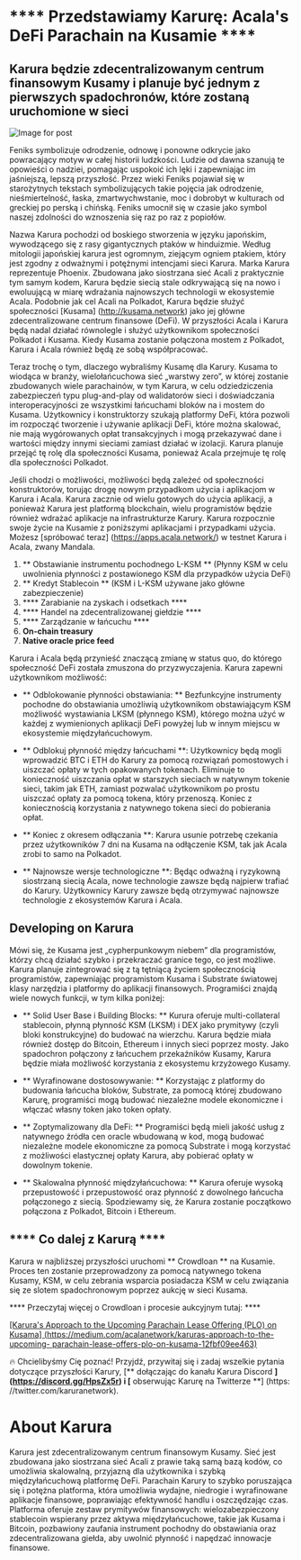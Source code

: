 # **** Przedstawiamy Karurę: Acala's DeFi Parachain na Kusamie ****

## Karura będzie zdecentralizowanym centrum finansowym Kusamy i planuje być jednym z pierwszych spadochronów, które zostaną uruchomione w sieci

![Image for post](https://miro.medium.com/max/1600/0*nr7tcscsg65Yy_zx)

Feniks symbolizuje odrodzenie, odnowę i ponowne odkrycie jako powracający motyw w całej historii ludzkości. Ludzie od dawna szanują te opowieści o nadziei, pomagając uspokoić ich lęki i zapewniając im jaśniejszą, lepszą przyszłość. Przez wieki Feniks pojawiał się w starożytnych tekstach symbolizujących takie pojęcia jak odrodzenie, nieśmiertelność, łaska, zmartwychwstanie, moc i dobrobyt w kulturach od greckiej po perską i chińską. Feniks umocnił się w czasie jako symbol naszej zdolności do wznoszenia się raz po raz z popiołów.

Nazwa Karura pochodzi od boskiego stworzenia w języku japońskim, wywodzącego się z rasy gigantycznych ptaków w hinduizmie. Według mitologii japońskiej karura jest ogromnym, ziejącym ogniem ptakiem, który jest zgodny z odważnymi i potężnymi intencjami sieci Karura. Marka Karura reprezentuje Phoenix. Zbudowana jako siostrzana sieć Acali z praktycznie tym samym kodem, Karura będzie siecią stale odkrywającą się na nowo i ewoluującą w miarę wdrażania najnowszych technologii w ekosystemie Acala. Podobnie jak cel Acali na Polkadot, Karura będzie służyć społeczności \[Kusama\] (http://kusama.network) jako jej główne zdecentralizowane centrum finansowe (DeFi). W przyszłości Acala i Karura będą nadal działać równolegle i służyć użytkownikom społeczności Polkadot i Kusama. Kiedy Kusama zostanie połączona mostem z Polkadot, Karura i Acala również będą ze sobą współpracować.

Teraz trochę o tym, dlaczego wybraliśmy Kusamę dla Karury. Kusama to wiodąca w branży, wielołańcuchowa sieć „warstwy zero”, w której zostanie zbudowanych wiele parachainów, w tym Karura, w celu odziedziczenia zabezpieczeń typu plug-and-play od walidatorów sieci i doświadczania interoperacyjności ze wszystkimi łańcuchami bloków na i mostem do Kusama. Użytkownicy i konstruktorzy szukają platformy DeFi, która pozwoli im rozpocząć tworzenie i używanie aplikacji DeFi, które można skalować, nie mają wygórowanych opłat transakcyjnych i mogą przekazywać dane i wartości między innymi sieciami zamiast działać w izolacji. Karura planuje przejąć tę rolę dla społeczności Kusama, ponieważ Acala przejmuje tę rolę dla społeczności Polkadot.

Jeśli chodzi o możliwości, możliwości będą zależeć od społeczności konstruktorów, torując drogę nowym przypadkom użycia i aplikacjom w Karura i Acala. Karura zacznie od wielu gotowych do użycia aplikacji, a ponieważ Karura jest platformą blockchain, wielu programistów będzie również wdrażać aplikacje na infrastrukturze Karury. Karura rozpocznie swoje życie na Kusamie z poniższymi aplikacjami i przypadkami użycia. Możesz \[spróbować teraz\] (https://apps.acala.network/) w testnet Karura i Acala, zwany Mandala.

1.  ** Obstawianie instrumentu pochodnego L-KSM ** (Płynny KSM w celu uwolnienia płynności z postawionego KSM dla przypadków użycia DeFi)
2.  ** Kredyt Stablecoin ** (KSM i L-KSM używane jako główne zabezpieczenie)
3.  **** Zarabianie na zyskach i odsetkach ****
4.  **** Handel na zdecentralizowanej giełdzie ****
5.  **** Zarządzanie w łańcuchu ****
6.  **On-chain treasury**
7.  **Native oracle price feed**

Karura i Acala będą przynieść znaczącą zmianę w status quo, do którego społeczność DeFi została zmuszona do przyzwyczajenia. Karura zapewni użytkownikom możliwość:

- ** Odblokowanie płynności obstawiania: ** Bezfunkcyjne instrumenty pochodne do obstawiania umożliwią użytkownikom obstawiającym KSM możliwość wystawiania LKSM (płynnego KSM), którego można użyć w każdej z wymienionych aplikacji DeFi powyżej lub w innym miejscu w ekosystemie międzyłańcuchowym.

- ** Odblokuj płynność między łańcuchami **: Użytkownicy będą mogli wprowadzić BTC i ETH do Karury za pomocą rozwiązań pomostowych i uiszczać opłaty w tych opakowanych tokenach. Eliminuje to konieczność uiszczania opłat w starszych sieciach w natywnym tokenie sieci, takim jak ETH, zamiast pozwalać użytkownikom po prostu uiszczać opłaty za pomocą tokena, który przenoszą. Koniec z koniecznością korzystania z natywnego tokena sieci do pobierania opłat.

- ** Koniec z okresem odłączania **: Karura usunie potrzebę czekania przez użytkowników 7 dni na Kusama na odłączenie KSM, tak jak Acala zrobi to samo na Polkadot.

- ** Najnowsze wersje technologiczne **: Będąc odważną i ryzykowną siostrzaną siecią Acala, nowe technologie zawsze będą najpierw trafiać do Karury. Użytkownicy Karury zawsze będą otrzymywać najnowsze technologie z ekosystemów Karura i Acala.

## **Developing on Karura**

Mówi się, że Kusama jest „cypherpunkowym niebem” dla programistów, którzy chcą działać szybko i przekraczać granice tego, co jest możliwe. Karura planuje zintegrować się z tą tętniącą życiem społecznością programistów, zapewniając programistom Kusama i Substrate światowej klasy narzędzia i platformy do aplikacji finansowych. Programiści znajdą wiele nowych funkcji, w tym kilka poniżej:

- ** Solid User Base i Building Blocks: ** Kurura oferuje multi-collateral stablecoin, płynną płynność KSM (LKSM) i DEX jako prymitywy (czyli bloki konstrukcyjne) do budować na wierzchu. Karura będzie miała również dostęp do Bitcoin, Ethereum i innych sieci poprzez mosty. Jako spadochron połączony z łańcuchem przekaźników Kusamy, Karura będzie miała możliwość korzystania z ekosystemu krzyżowego Kusamy.

- ** Wyrafinowane dostosowywanie: ** Korzystając z platformy do budowania łańcucha bloków, Substrate, za pomocą której zbudowano Karurę, programiści mogą budować niezależne modele ekonomiczne i włączać własny token jako token opłaty.
- ** Zoptymalizowany dla DeFi: ** Programiści będą mieli jakość usług z natywnego źródła cen oracle wbudowaną w kod, mogą budować niezależne modele ekonomiczne za pomocą Substrate i mogą korzystać z możliwości elastycznej opłaty Karura, aby pobierać opłaty w dowolnym tokenie.
- ** Skalowalna płynność międzyłańcuchowa: ** Karura oferuje wysoką przepustowość i przepustowość oraz płynność z dowolnego łańcucha połączonego z siecią. Spodziewamy się, że Karura zostanie początkowo połączona z Polkadot, Bitcoin i Ethereum.

## **** Co dalej z Karurą ****

Karura w najbliższej przyszłości uruchomi ** Crowdloan ** na Kusamie. Proces ten zostanie przeprowadzony za pomocą natywnego tokena Kusamy, KSM, w celu zebrania wsparcia posiadacza KSM w celu związania się ze slotem spadochronowym poprzez aukcję w sieci Kusama.

**** Przeczytaj więcej o Crowdloan i procesie aukcyjnym tutaj: ****

[\[Karura's Approach to the Upcoming Parachain Lease Offering (PLO) on Kusama\] (https://medium.com/acalanetwork/karuras-approach-to-the-upcoming- parachain-lease-offers-plo-on-kusama-12fbf09ee463)](https://medium.com/acalanetwork/karuras-approach-to-the-upcoming-parachain-lease-offering-plo-on-kusama-12fbf09ee463)

🔥 Chcielibyśmy Cię poznać! Przyjdź, przywitaj się i zadaj wszelkie pytania dotyczące przyszłości Karury, [** dołączając do kanału Karura Discord **] (https://discord.gg/HpsZx5r) i [** obserwując Karurę na Twitterze **] (https: //twitter.com/karuranetwork).

# **About Karura**

Karura jest zdecentralizowanym centrum finansowym Kusamy. Sieć jest zbudowana jako siostrzana sieć Acali z prawie taką samą bazą kodów, co umożliwia skalowalną, przyjazną dla użytkownika i szybką międzyłańcuchową platformę DeFi. Parachain Karury to szybko poruszająca się i potężna platforma, która umożliwia wydajne, niedrogie i wyrafinowane aplikacje finansowe, poprawiając efektywność handlu i oszczędzając czas. Platforma oferuje zestaw prymitywów finansowych: wielozabezpieczony stablecoin wspierany przez aktywa międzyłańcuchowe, takie jak Kusama i Bitcoin, pozbawiony zaufania instrument pochodny do obstawiania oraz zdecentralizowana giełda, aby uwolnić płynność i napędzać innowacje finansowe.
